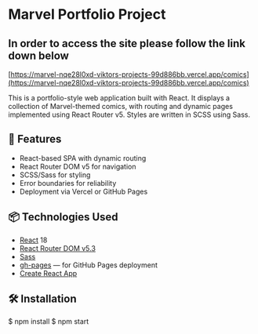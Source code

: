 
# Marvel Portfolio Project

## In order to access the site please follow the link down below

[https://marvel-nqe28l0xd-viktors-projects-99d886bb.vercel.app/comics](https://marvel-nqe28l0xd-viktors-projects-99d886bb.vercel.app/comics)

This is a portfolio-style web application built with React. It displays a collection of Marvel-themed comics, with routing and dynamic pages implemented using React Router v5. Styles are written in SCSS using Sass.

## 🚀 Features

- React-based SPA with dynamic routing  
- React Router DOM v5 for navigation  
- SCSS/Sass for styling  
- Error boundaries for reliability  
- Deployment via Vercel or GitHub Pages

## 📦 Technologies Used

- [React](https://reactjs.org/) 18  
- [React Router DOM v5.3](https://v5.reactrouter.com/)  
- [Sass](https://sass-lang.com/)  
- [gh-pages](https://www.npmjs.com/package/gh-pages) — for GitHub Pages deployment  
- [Create React App](https://create-react-app.dev/)

## 🛠 Installation

$ npm install
$ npm start